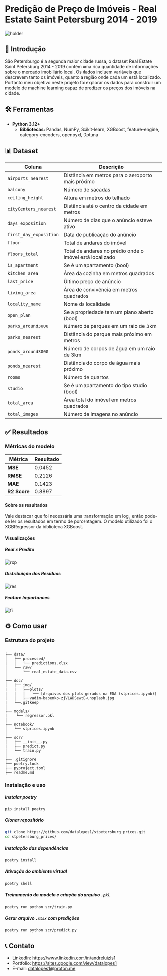 # Predição de Preço de Imóveis - Real Estate Saint Petersburg 2014 - 2019

![holder](doc/img/vadim-babenko-zjVLWDSewtE-unsplash.jpg)

## 📝 Introdução
São Petersburgo é a segunda maior cidade russa, o dataset Real Estate Saint Petersburg 2014 - 2019 contém uma rica quantidade de informações sobre o mercado imobiliário local. Os dados incluem variáveis que descrevem tanto os imóveis, quanto a região onde cada um está localizado. Portanto meu objetivo neste projeto foi explorar os dados para construir um modelo de machine learning capaz de predizer os preços dos imóveis na cidade. 

## 🛠️ Ferramentas 
- **Python 3.12+**
    - **Bibliotecas:** Pandas, NumPy, Scikit-learn, XGBoost, feature-engine, category-encoders, openpyxl, Optuna

## 📊 Dataset

|Coluna|Descrição|
|--|--|
|`airports_nearest`|Distância em metros para o aeroporto mais próximo|
|`balcony`| Número de sacadas|
|`ceiling_height`| Altura em metros do telhado|
|`cityCenters_nearest`| Distância até o centro da cidade em metros|
|`days_exposition`| Número de dias que o anúncio esteve ativo|
|`first_day_exposition`| Data de publicação do anúncio|
|`floor`| Total de andares do imóvel|
|`floors_total`| Total de andares no prédio onde o imóvel está localizado|
|`is_apartment`| Se é um apartamento (bool)|
|`kitchen_area`| Área da cozinha em metros quadrados|
|`last_price`| Último preço de anúncio|
|`living_area`| Área de convivência em metros quadrados|
|`locality_name`| Nome da localidade|
|`open_plan`| Se a propriedade tem um plano aberto (bool)|
|`parks_around3000`| Número de parques em um raio de 3km|
|`parks_nearest`| Distância do parque mais próximo em metros|
|`ponds_around3000`| Número de corpos de água em um raio de 3km|
|`ponds_nearest`| Distância do corpo de água mais próximo|
|`rooms`| Número de quartos|
|`studio`| Se é um apartamento do tipo studio (bool)|
|`total_area`| Área total do imóvel em metros quadrados|
|`total_images`| Número de imagens no anúncio|

## ✅ Resultados

### Métricas do modelo

|Métrica|Resultado|
|---|---|
|**MSE**| 0.0452|
|**RMSE**| 0.2126|
|**MAE**| 0.1423|
|**R2 Score**| 0.8897|

#### Sobre os resultados
Vale destacar que foi necessária uma transformação em $\log$, então pode-se ler os resultados em termo de porcentagem. O modelo utilizado foi o XGBRegressor da biblioteca XGBoost.

#### Visualizações

##### Real x Predito

![rxp](doc/img/plots/plot_6.png)

##### Distribuição dos Resíduos

![res](doc/img/plots/plot_7.png)

##### Feature Importances

![fi](doc/img/plots/plot_8.png)

## ⚙️ Como usar

### Estrutura do projeto
```plaintext
.
├── data/                  
│   ├── processed/  
|   |   └── predictions.xlsx   
│   └── raw/                  
│       └── real_estate_data.csv           
│
├── doc/                            
│   ├── img/   
|   |   ├──plots/ 
|   |   |   └── [Arquivos dos plots gerados na EDA (stprices.ipynb)]                                
|   |   ├──vadim-babenko-zjVLWDSewtE-unsplash.jpg
|   └──.gitkeep        
│
├── models/
|    └── regressor.pkl
|
├── notebook/                       
│   └── stprices.ipynb                
│
├── scr/   
|   ├── __init__.py
|   ├── predict.py                       
│   └── train.py         
│
├── .gitignore
├── poetry.lock                     
├── pyproject.toml          
├── readme.md               

```
### Instalação e uso

##### Instalar poetry
```bash
pip install poetry
```

##### Clonar repositório
```bash
git clone https://github.com/datalopes1/stpetersburg_prices.git
cd stpetersburg_prices/
```

##### Instalação das dependências
```bash
poetry install
```

##### Ativação do ambiente virtual
```bash
poetry shell
```

##### Treinamento do modelo e criação do arquivo `.pkl`
```bash
poetry run python scr/train.py
```

##### Gerar arquivo `.xlsx` com predições
```bash
poetry run python scr/predict.py
``` 

## 📞 Contato

- LinkedIn: https://www.linkedin.com/in/andreluizls1
- Portfolio: https://sites.google.com/view/datalopes1
- E-mail: datalopes1@proton.me          
